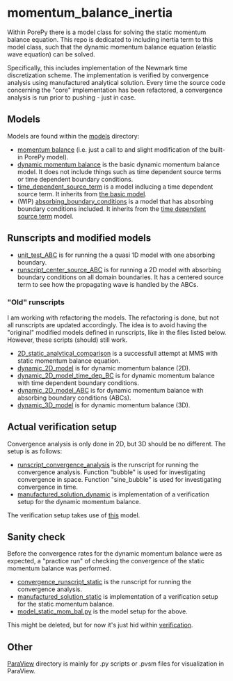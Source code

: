 # momentum_balance_inertia
Within PorePy there is a model class for solving the static momentum balance equation.
This repo is dedicated to including inertia term to this model class, such that the
dynamic momentum balance equation (elastic wave equation) can be solved.

Specifically, this includes implementation of the Newmark time discretization scheme.
The implementation is verified by convergence analysis using manufactured analytical
solution. Every time the source code concerning the "core" implementation has been
refactored, a convergence analysis is run prior to pushing - just in case.

## Models
Models are found within the [models](./models/) directory:
* [momentum balance](./models/no_inertia_momentum_balance.py) (i.e. just a call to and
  slight modification of the built-in PorePy model).
* [dynamic momentum balance](./models/dynamic_momentum_balance.py) is the basic dynamic
  momentum balance model. It does not include things such as time dependent source terms
  or time dependent boundary conditions.
* [time_dependent_source_term](./models/time_dependent_source_term.py) is a model
  indlucing a time dependent source term. It inherits from [the basic
  model](./models/dynamic_momentum_balance.py).
* (WIP) [absorbing_boundary_conditions](./models/absorbing_boundary_conditions.py) is a
  model that has absorbing boundary conditions included. It inherits from the [time
  dependent source term](./models/time_dependent_source_term.py) model.


## Runscripts and modified models
* [unit_test_ABC](./unit_test_ABC.py) is for running the a quasi 1D model with one
absorbing boundary.
* [runscript_center_source_ABC](./runscript_center_source_ABC.py) is for running a 2D
model with absorbing boundary conditions on all domain boundaries. It has a centered
source term to see how the propagating wave is handled by the ABCs.
### "Old" runscripts
I am working with refactoring the models. The refactoring is done, but not all
runscripts are updated accordingly. The idea is to avoid having the "original" modified
models defined in runscripts, like in the files listed below. However, these scripts
(should) still work.
* [2D_static_analytical_comparison](./2D_static_analytical_comparison.py) is a
  successfull attempt at MMS with static momentum balance equation.
* [dynamic_2D_model](./dynamic_2D_model.py) is for dynamic momentum balance (2D).
* [dynamic_2D_model_time_dep_BC](./dynamic_2D_model_time_dep_BC.py) is for dynamic
  momentum balance with time dependent boundary conditions.
* [dynamic_2D_model_ABC](./dynamic_2D_model_ABC.py) is for dynamic momentum balance with
  absorbing boundary conditions (ABCs).
* [dynamic_3D_model](./dynamic_3D_model.py) is for dynamic momentum balance (3D).
## Actual verification setup
Convergence analysis is only done in 2D, but 3D should be no different. The setup is as
follows:
* [runscript_convergence_analysis](./runscript_convergence_analysis.py) is the runscript
  for running the convergence analysis. Function "bubble" is used for investigating
  convergence in space. Function "sine_bubble" is used for investigating convergence in
  time.
* [manufactured_solution_dynamic](./manufactured_solution_dynamic.py) is implementation
  of a verification setup for the dynamic momentum balance.

The verification setup takes use of [this](./models/time_dependent_source_term.py)
model.


## Sanity check
Before the convergence rates for the dynamic momentum balance were as expected, a
"practice run" of checking the convergence of the static momentum balance was performed.
* [convergence_runscript_static](./verification/convergence_runscript_static.py) is the
  runscript for running the convergence analysis.
* [manufactured_solution_static](./verification/manufactured_solution_static.py) is
  implementation of a verification setup for the static momentum balance. 
* [model_static_mom_bal.py](./verification/model_static_mom_bal.py) is the model setup
  for the above.

This might be deleted, but for now it's just hid within [verification](./verification/).

## Other
[ParaView](./ParaView/) directory is mainly for .py scripts or .pvsm files for
visualization in ParaView.
